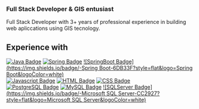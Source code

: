 ### Full Stack Developer & GIS entusiast

Full Stack Developer with 3+ years of professional experience in building web apliccations using GIS tecnology.<br>


## Experience with
[![Java Badge](https://img.shields.io/badge/-Java-007396?style=flat&logo=Java&logoColor=white)]()
[![Spring Badge](https://img.shields.io/badge/-Spring-6DB33F?style=flat&logo=Spring&logoColor=white)]()
[![SpringBoot Badge](https://img.shields.io/badge/-Spring Boot-6DB33F?style=flat&logo=Spring Boot&logoColor=white)]()
<br>
[![Javascript Badge](https://img.shields.io/badge/-Javascript-F7DF1E?style=flat&logo=Javascript&logoColor=white)]()
[![HTML Badge](https://img.shields.io/badge/-HTML-E34F26?style=flat&logo=HTML5&logoColor=white)]()
[![CSS Badge](https://img.shields.io/badge/-CSS-1572B6?style=flat&logo=CSS3&logoColor=white)]()
<br>
[![PostgreSQL Badge](https://img.shields.io/badge/-PostgreSQL-#169E1?style=flat&logo=PostgreSQL&logoColor=white)]()
[![MySQL Badge](https://img.shields.io/badge/-MySQL-4479A1?style=flat&logo=MySQL&logoColor=white)]()
[![SQLServer Badge](https://img.shields.io/badge/-Microsoft SQL Server-CC2927?style=flat&logo=Microsoft SQL Server&logoColor=white)]()
